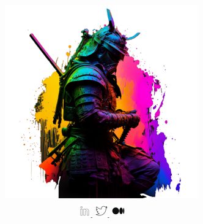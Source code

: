 [![Th3S4mur41 Banner](Th3S4mur41_no-bg.png)](https://th3s4mur41.me)

<div align="center">
  <a href="https://www.linkedin.com/in/michaelvanderheyden/" aria-label="Michaël Vanderheyden on LinkedIn">
    <picture>
      <source media="(prefers-color-scheme: dark)" srcset="assets/linkedin-dark.png">
      <source media="(prefers-color-scheme: light)" srcset="assets/linkedin.png">
      <img alt="" src="assets/linkedin.png" width=32>
    </picture>
  </a>
  &nbsp;
  <a href="https://twitter.com/Th3S4mur41" aria-label="Th3S4mur41 on Twitter">
    <picture>
      <source media="(prefers-color-scheme: dark)" srcset="assets/twitter-dark.png">
      <source media="(prefers-color-scheme: light)" srcset="assets/twitter.png">
      <img alt="" src="assets/twitter.png" width=32>
    </picture>
  </a>
  &nbsp;
  <a href="https://th3s4mur41.medium.com/" aria-label="Th3S4mur41 on Medium">
    <picture>
      <source media="(prefers-color-scheme: dark)" srcset="assets/medium-dark.png">
      <source media="(prefers-color-scheme: light)" srcset="assets/medium.png">
      <img alt="" src="assets/medium.png" width=32>
    </picture>
  </a>
</div>
